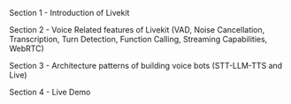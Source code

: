 
Section 1 - Introduction of Livekit

Section 2 - Voice Related features of Livekit (VAD, Noise Cancellation, Transcription, Turn Detection, Function Calling, Streaming Capabilities, WebRTC)

Section 3 - Architecture patterns of building voice bots (STT-LLM-TTS and Live)

Section 4 - Live Demo
